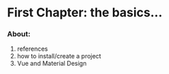 # 

# First Chapter: the basics...

### About:

1. references
2. how to install/create a project
3. Vue and Material Design






